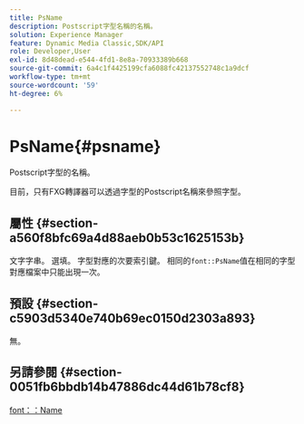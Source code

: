 ```yaml
---
title: PsName
description: Postscript字型名稱的名稱。
solution: Experience Manager
feature: Dynamic Media Classic,SDK/API
role: Developer,User
exl-id: 8d48dead-e544-4fd1-8e8a-70933389b668
source-git-commit: 6a4c1f4425199cfa6088fc42137552748c1a9dcf
workflow-type: tm+mt
source-wordcount: '59'
ht-degree: 6%

---
```


# PsName{#psname}

Postscript字型的名稱。

目前，只有FXG轉譯器可以透過字型的Postscript名稱來參照字型。

## 屬性 {#section-a560f8bfc69a4d88aeb0b53c1625153b}

文字字串。 選填。 字型對應的次要索引鍵。 相同的`font::PsName`值在相同的字型對應檔案中只能出現一次。

## 預設 {#section-c5903d5340e740b69ec0150d2303a893}

無。

## 另請參閱 {#section-0051fb6bbdb14b47886dc44d61b78cf8}

[font：：Name](/help/aem-is-ir-api/is-api/image-catalog/image-serving-api-ref/c-image-catalog-reference/c-font-map-reference/r-name-font.md)
